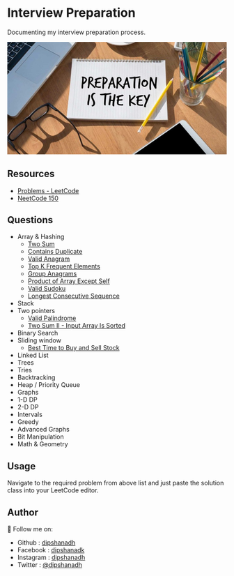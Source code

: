 # Interview Preparation

Documenting my interview preparation process.

![Image](image.jpg)

## Resources

- [Problems - LeetCode](https://leetcode.com/problemset/all/)
- [NeetCode 150](https://neetcode.io/roadmap)

## Questions

- Array & Hashing
  - [Two Sum](https://github.com/dipshanadh/interview-preparation/blob/main/arrays-and-hashing/two-sum.cpp)
  - [Contains Duplicate](https://github.com/dipshanadh/interview-preparation/blob/main/arrays-and-hashing/contains-duplicate.cpp)
  - [Valid Anagram](https://github.com/dipshanadh/interview-preparation/blob/main/arrays-and-hashing/valid-anagram.cpp)
  - [Top K Frequent Elements](https://github.com/dipshanadh/interview-preparation/blob/main/arrays-and-hashing/top-k-frequent-elements.cpp)
  - [Group Anagrams](https://github.com/dipshanadh/interview-preparation/blob/main/arrays-and-hashing/group-anagrams.cpp)
  - [Product of Array Except Self](https://github.com/dipshanadh/interview-preparation/blob/main/arrays-and-hashing/product-of-array-except-self.cpp)
  - [Valid Sudoku](https://github.com/dipshanadh/interview-preparation/blob/main/arrays-and-hashing/valid-sudoku.cpp)
  - [Longest Consecutive Sequence](https://github.com/dipshanadh/interview-preparation/blob/main/arrays-and-hashing/longest-consecutive-sequence.cpp)
- Stack
- Two pointers
  - [Valid Palindrome](https://github.com/dipshanadh/interview-preparation/blob/main/two-pointers/valid-palindrome.cpp)
  - [Two Sum II - Input Array Is Sorted](https://github.com/dipshanadh/interview-preparation/blob/main/two-pointers/two-sum-ii-input-array-is-sorted.cpp)
- Binary Search
- Sliding window
  - [Best Time to Buy and Sell Stock](https://github.com/dipshanadh/interview-preparation/blob/main/sliding-window/best-time-to-buy-and-sell-stock.cpp)
- Linked List
- Trees
- Tries
- Backtracking
- Heap / Priority Queue
- Graphs
- 1-D DP
- 2-D DP
- Intervals
- Greedy
- Advanced Graphs
- Bit Manipulation
- Math & Geometry

## Usage

Navigate to the required problem from above list and just paste the solution class into your LeetCode editor.

## Author

🛴 Follow me on:

- Github : [dipshanadh](https://github.com/dipshanadh)
- Facebook : [dipshanadk](https://facebook.com/dipshanadk)
- Instagram : [dipshanadh](https://instagram.com/dipshanadh)
- Twitter : [@dipshanadh](https://twitter.com/@dipshanadh)
